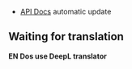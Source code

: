 <!--
 * @Author: yiyun
 * @Description: 
-->

- [API Docs](https://moeci.com/PluginCore/docs-api/api/index.html) automatic update

## Waiting for translation

**EN Dos use DeepL translator**


